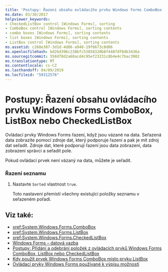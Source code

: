 ```yaml
---
title: 'Postupy: Řazení obsahu ovládacího prvku Windows Forms ComboBox, ListBox nebo CheckedListBox'
ms.date: 03/30/2017
helpviewer_keywords:
- CheckedListBox control [Windows Forms], sorting
- ComboBox control [Windows Forms], sorting contents
- combo boxes [Windows Forms], sorting contents
- list boxes [Windows Forms], sorting contents
- ListBox control [Windows Forms], sorting contents
ms.assetid: c268e387-3d1d-4d86-a940-19f6673c8d06
ms.openlocfilehash: bd26d396c238bfc53858320b8f4487df84b3436a
ms.sourcegitcommit: 558d78d2a68acd4c95ef23231c8b4e4c7bac3902
ms.translationtype: MT
ms.contentlocale: cs-CZ
ms.lasthandoff: 04/09/2019
ms.locfileid: "59312576"
---
```

# <a name="how-to-sort-the-contents-of-a-windows-forms-combobox-listbox-or-checkedlistbox-control"></a>Postupy: Řazení obsahu ovládacího prvku Windows Forms ComboBox, ListBox nebo CheckedListBox
Ovládací prvky Windows Forms řazení, když jsou vázané na data. Seřazená data zobrazíte pomocí zdroje dat, který podporuje řazení a pak je mít zdroj dat seřadit. Zdroje dat, které podporují řazení jsou data zobrazení, data zobrazení správci a seřadit pole.  
  
 Pokud ovládací prvek není vázaný na data, můžete je seřadit.  
  
### <a name="to-sort-the-list"></a>Řazení seznamu  
  
1. Nastavte `Sorted` vlastnost `true`.  
  
     Toto nastavení přemístí všechny existující položky seznamu v seřazeném pořadí.  
  
## <a name="see-also"></a>Viz také:

- <xref:System.Windows.Forms.ComboBox>
- <xref:System.Windows.Forms.ListBox>
- <xref:System.Windows.Forms.CheckedListBox>
- [Windows Forms – datová vazba](../windows-forms-data-binding.md)
- [Postupy: Přidání a odebrání položek z ovládacích prvků Windows Forms ComboBox, ListBox nebo CheckedListBox](add-and-remove-items-from-a-wf-combobox.md)
- [Kdy použít prvek Windows Forms ComboBox místo prvku ListBox](when-to-use-a-windows-forms-combobox-instead-of-a-listbox.md)
- [Ovládací prvky Windows Forms používané k výpisu možností](windows-forms-controls-used-to-list-options.md)
